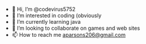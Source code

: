 - 👋 Hi, I’m @codevirus5752
- 👀 I’m interested in coding (obviously
- 🌱 I’m currently learning java
- 💞️ I’m looking to collaborate on games and web sites
- 📫 How to reach me aparsons206@gmail.com

<!---
codevirus5752/codevirus5752 is a ✨ special ✨ repository because its `README.md` (this file) appears on your GitHub profile.
You can click the Preview link to take a look at your changes.
--->
